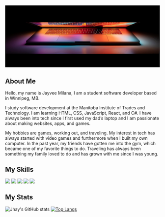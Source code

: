 ![Banner](assets/laptopbanner.jpg "Banner")

## About Me

Hello, my name is Jayvee Milana, I am a student software developer based in 
Winnipeg, MB.

I study software development at the Manitoba Institute of Trades and Technology. 
I am learning HTML, CSS, JavaScript, React, and C#. I have always been into tech 
since I first used my dad’s laptop and I am passionate about making websites, 
apps, and games.

My hobbies are games, working out, and traveling. My interest in tech has always 
started with video games and furthermore when I built my own computer. In the 
past year, my friends have gotten me into the gym, which became one of my 
favorite things to do. Traveling has always been something my family loved to do 
and has grown with me since I was young.

##

## My Skills

![](https://img.shields.io/badge/code-javascript-informational?style=for-the-badge&logo=javascript&logoColor=white&color=ff69b4)
![](https://img.shields.io/badge/code-react-informational?style=for-the-badge&logo=react&logoColor=white&color=ff69b4)
![](https://img.shields.io/badge/code-c%23-informational?style=for-the-badge&logo=csharp&logoColor=white&color=ff69b4)
![](https://img.shields.io/badge/web-html-informational?style=for-the-badge&logo=html5&logoColor=white&color=ff69b4)
![](https://img.shields.io/badge/web-css-informational?style=for-the-badge&logo=css3&logoColor=white&color=ff69b4)

##

## My Stats 

![Jhay's GitHub stats](https://github-readme-stats.vercel.app/api?username=JhayMilana&theme=dracula&show_icons=true)
[![Top Langs](https://github-readme-stats.vercel.app/api/top-langs/?username=JhayMilana)](https://github.com/JhayMilana/github-readme-stats)